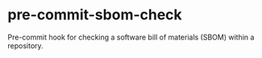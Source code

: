 # pre-commit-sbom-check
Pre-commit hook for checking a software bill of materials (SBOM) within a repository.
